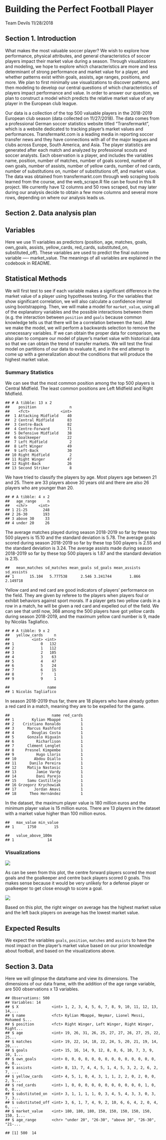 Building the Perfect Football Player
================
Team Devils
11/28/2018

## Section 1. Introduction

What makes the most valuable soccer player? We wish to explore how
performance, physical attributes, and general characteristics of soccer
players impact their market value during a season. Through
visualizations and modeling, we hope to explore which characteristics
are more and less determinant of strong performance and market value for
a player, and whether patterns exist within goals, assists, age ranges,
positions, and more. We plan to first minimally use visualizations to
discover patterns, and then modeling to develop our central questions of
which characteristics of players impact performance and value. In order
to answer our question, we plan to construct a model which predicts the
relative market value of any player in the European club league.

Our data is a collection of the top 500 valuable players in the
2018-2019 European club season (data collected on 11/27/2018). The data
comes from a professional German soccer statistics website titled
“Transfermarkt”, which is a website dedicated to tracking player’s
market values and performances. Transfermarkt.com is a leading media in
reporting soccer transfer news and they have connections with all of the
major leagues and clubs across Europe, South America, and Asia. The
player statistics are generated after each match and analyzed by
professional scouts and soccer analysts. Each observation is a player,
and includes the variables name, position, number of matches, number of
goals scored, number of own goals, number of assists, number of yellow
cards, number of red cards, number of substitutions on, number of
substitutions off, and market value. The data was obtained from
transfermarkt.com through web scraping tools learned from the course,
and the web\_scrape.R file can be found in this R project. We currently
have 12 columns and 50 rows scraped, but may later during our analysis
decide to obtain a few more columns and several more rows, depending on
where our analysis leads us.

## Section 2. Data analysis plan

## Variables

Here we use 11 variables as predictors (position, age, matches, goals,
own\_goals, assists, yellow\_cards, red\_cards, substituted\_on,
substituted\_off). These variables are used to predict the final outcome
variable —- market\_value. The meanings of all variables are explained
in the codebook in README.

## Statistical Methods

We will first test to see if each variable makes a significant
difference in the market value of a player using hypotheses testing. For
the variables that show significant correlation, we will also calculate
a confidence interval using bootstrapping. Then, we will make a model
for `market_value`, using all of the explanatory variables and the
possible interactions between them (e.g. the interaction between
`position` and `goals` because common knowledge tells us that there will
be a correlation between the two). After we make the model, we will
perform a backwards selection to remove the unnecessary variables. If we
can obtain the proper data for comparison, we also plan to compare our
model of player’s market value with historical data so that we can
obtain the trend of transfer markets. We will test the final model on
partitions of our data to evaluate it, and in the end attempt to come up
with a generalization about the conditions that will produce the highest
market value.

### Summary Statistics

We can see that the most common position among the top 500 players is
Central Midfield. The least common positions are Left Midfield and Right
Midfield.

    ## # A tibble: 13 x 2
    ##    position               n
    ##    <fct>              <int>
    ##  1 Attacking Midfield    40
    ##  2 Central Midfield      83
    ##  3 Centre-Back           82
    ##  4 Centre-Forward        71
    ##  5 Defensive Midfield    38
    ##  6 Goalkeeper            22
    ##  7 Left Midfield          2
    ##  8 Left Winger           49
    ##  9 Left-Back             30
    ## 10 Right Midfield         2
    ## 11 Right Winger          47
    ## 12 Right-Back            26
    ## 13 Second Striker         8

We have tried to classify the players by age. Most players age between
21 and 25. There are 33 players above 30 years old and there are also 26
players who are younger than 20.

    ## # A tibble: 4 x 2
    ##   age_range     n
    ##   <chr>     <int>
    ## 1 21-25       248
    ## 2 26-30       193
    ## 3 above 30     33
    ## 4 under 20     26

The average matches played during season 2018-2019 so far by these top
500 players is 15.10 and the standard deviation is 5.78. The average
goals scored during season 2018-2019 so far by these top 500 players is
2.55 and the standard deviation is 3.24. The average assists made during
season 2018-2019 so far by these top 500 players is 1.87 and the
standard deviation is
    2.15.

    ##   mean_matches sd_matches mean_goals sd_goals mean_assists sd_assists
    ## 1       15.104   5.777538      2.546 3.241744        1.866   2.149718

Yellow card and red card are good indicators of players’ performance on
the field. They are given by referee to the players when players foul or
exhibit behaviors against sport morals. If a player gets two yellow
cards in a row in a match, he will be given a red card and expelled out
of the field. We can see that until now, 368 among the 500 players have
got yellow cards during season 2018-2019, and the maximum yellow card
number is 9, made by Nicolás Tagliafico.

    ## # A tibble: 9 x 2
    ##   yellow_cards     n
    ##          <int> <int>
    ## 1            0   132
    ## 2            1   112
    ## 3            2   105
    ## 4            3    63
    ## 5            4    47
    ## 6            5    24
    ## 7            6    15
    ## 8            7     1
    ## 9            9     1

    ##                 name
    ## 1 Nicolás Tagliafico

In season 2018-2019 thus far, there are 18 players who have already
gotten a red card in a match, meaning they are to be expelled for the
game.

    ##                   name red_cards
    ## 1        Kylian Mbappé         1
    ## 2    Cristiano Ronaldo         1
    ## 3      Marcus Rashford         1
    ## 4        Douglas Costa         1
    ## 5      Gonzalo Higuaín         1
    ## 6          Richarlison         1
    ## 7      Clément Lenglet         1
    ## 8     Presnel Kimpembe         1
    ## 9          Hugo Lloris         1
    ## 10        Abdou Diallo         1
    ## 11      Danilo Pereira         1
    ## 12     Matija Nastasic         1
    ## 13         Jamie Vardy         1
    ## 14         Dani Parejo         1
    ## 15     Samu Castillejo         1
    ## 16 Grzegorz Krychowiak         1
    ## 17        Jordan Amavi         1
    ## 18      Theo Hernández         1

In the dataset, the maximum player value is 180 million euros and the
minimum player value is 15 million euros. There are 13 players in the
dataset with a market value higher than 100 million euros.

    ##   max_value min_value
    ## 1      1750        15

    ##   value_above_100m
    ## 1               14

### Visualizations

![](proposal_files/figure-gfm/position_goals-1.png)<!-- -->

As can be seen from this plot, the centre forward players scored the
most goals and the goalkeeper and centre back players scored 0 goals.
This makes sense because it would be very unlikely for a defense player
or goalkeeper to get close enough to score a goal.

![](proposal_files/figure-gfm/position_value-1.png)<!-- -->

Based on this plot, the right winger on average has the highest market
value and the left back players on average has the lowest market value.

## Expected Results

We expect the variables `goals`, `position`, `matches` and `assists` to
have the most impact on the player’s market value based on our prior
knowledge about football, and based on the visualizations above.

## Section 3. Data

Here we will glimpse the dataframe and view its dimensions. The
dimensions of our data frame, with the addition of the age range
variable, are 500 observations x 13 variables.

    ## Observations: 500
    ## Variables: 14
    ## $ X               <int> 1, 2, 3, 4, 5, 6, 7, 8, 9, 10, 11, 12, 13, 14,...
    ## $ name            <fct> Kylian Mbappé, Neymar, Lionel Messi, Mohamed S...
    ## $ position        <fct> Right Winger, Left Winger, Right Winger, Right...
    ## $ age             <int> 19, 26, 31, 26, 25, 27, 27, 26, 27, 25, 22, 25...
    ## $ matches         <int> 19, 22, 14, 18, 22, 24, 5, 20, 21, 19, 14, 20,...
    ## $ goals           <int> 15, 16, 14, 9, 12, 8, 0, 6, 10, 7, 3, 9, 10, 1...
    ## $ own_goals       <int> 0, 0, 0, 0, 0, 0, 0, 0, 0, 0, 0, 0, 0, 0, 0, 0...
    ## $ assists         <int> 8, 13, 7, 4, 4, 5, 1, 4, 5, 3, 2, 2, 6, 2, 7, ...
    ## $ yellow_cards    <int> 4, 5, 1, 0, 4, 3, 1, 1, 2, 2, 0, 2, 0, 0, 2, 5...
    ## $ red_cards       <int> 1, 0, 0, 0, 0, 0, 0, 0, 0, 0, 0, 0, 1, 0, 0, 0...
    ## $ substituted_on  <int> 3, 1, 1, 1, 1, 0, 3, 4, 5, 4, 3, 3, 0, 3, 7, 3...
    ## $ substituted_off <int> 3, 6, 1, 7, 4, 9, 2, 10, 6, 6, 4, 2, 0, 4, 6, ...
    ## $ market_value    <int> 180, 180, 180, 150, 150, 150, 150, 150, 150, 1...
    ## $ age_range       <chr> "under 20", "26-30", "above 30", "26-30", "21-...

    ## [1] 500  14

